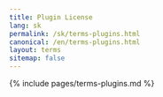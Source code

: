 ```yaml
---
title: Plugin License
lang: sk
permalink: /sk/terms-plugins.html
canonical: /en/terms-plugins.html
layout: terms
sitemap: false
---
```


{% include pages/terms-plugins.md %}
